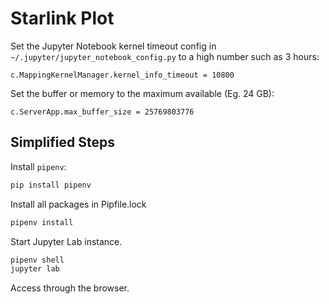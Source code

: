 # Starlink Plot

Set the Jupyter Notebook kernel timeout config in `~/.jupyter/jupyter_notebook_config.py` to a high number such as 3 hours:
```
c.MappingKernelManager.kernel_info_timeout = 10800
```

Set the buffer or memory to the maximum available (Eg. 24 GB):
```
c.ServerApp.max_buffer_size = 25769803776
```

## Simplified Steps

Install `pipenv`:
```bash
pip install pipenv
```

Install all packages in Pipfile.lock
```bash
pipenv install
```

Start Jupyter Lab instance.
```bash
pipenv shell
jupyter lab
```

Access through the browser.
